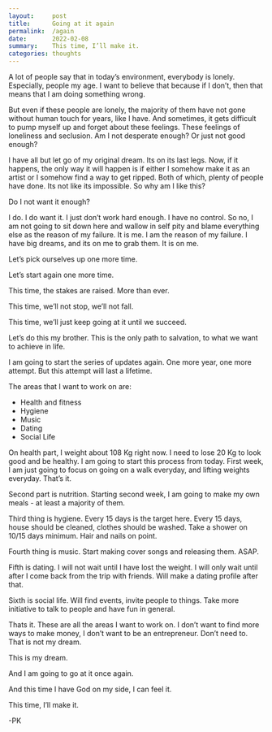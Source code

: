 ```yaml
---
layout:     post
title:      Going at it again
permalink:  /again
date:       2022-02-08
summary:    This time, I’ll make it.
categories: thoughts
---
```

A lot of people say that in today’s environment, everybody is lonely. Especially, people my age. I want to believe that because if I don’t, then that means that I am doing something wrong. 

But even if these people are lonely, the majority of them have not gone without human touch for years, like I have. And sometimes, it gets difficult to pump myself up and forget about these feelings. These feelings of loneliness and seclusion. 
Am I not desperate enough? Or just not good enough?

I have all but let go of my original dream. Its on its last legs. Now, if it happens, the only way it will happen is if either I somehow make it as an artist or I somehow find a way to get ripped. Both of which, plenty of people have done. Its not like its impossible. So why am I like this?

Do I not want it enough?

I do. I do want it. I just don’t work hard enough. I have no control. So no, I am not going to sit down here and wallow in self pity and blame everything else as the reason of my failure. It is me. I am the reason of my failure. I have big dreams, and its on me to grab them. It is on me. 

Let’s pick ourselves up one more time. 

Let’s start again one more time.

This time, the stakes are raised. More than ever. 

This time, we’ll not stop, we’ll not fall.

This time, we’ll just keep going at it until we succeed.

Let’s do this my brother. This is the only path to salvation, to what we want to achieve in life.

I am going to start the series of updates again. One more year, one more attempt. But this attempt will last a lifetime.

The areas that I want to work on are:

- Health and fitness
- Hygiene
- Music
- Dating
- Social Life

On health part, I weight about 108 Kg right now. I need to lose 20 Kg to look good and be healthy. I am going to start this process from today. First week, I am just going to focus on going on a walk everyday, and lifting weights everyday. That’s it.

Second part is nutrition. Starting second week, I am going to make my own meals - at least a majority of them.

Third thing is hygiene. Every 15 days is the target here. Every 15 days, house should be cleaned, clothes should be washed. Take a shower on 10/15 days minimum. Hair and nails on point.

Fourth thing is music. Start making cover songs and releasing them. ASAP.

Fifth is dating. I will not wait until I have lost the weight. I will only wait until after I come back from the trip with friends. Will make a dating profile after that.

Sixth is social life. Will find events, invite people to things. Take more initiative to talk to people and have fun in general.


Thats it. These are all the areas I want to work on. I don’t want to find more ways to make money, I don’t want to be an entrepreneur. Don’t need to. That is not my dream. 

This is my dream. 

And I am going to go at it once again.

And this time I have God on my side, I can feel it. 

This time, I’ll make it.

-PK
